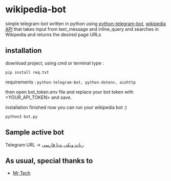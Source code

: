 # wikipedia-bot
simple telegram-bot written in python using [python-telegram-bot](https://github.com/python-telegram-bot/python-telegram-bot), [wikipedia API](https://api.wikimedia.org) that takes input from text_message and inline_query and searches in Wikipedia and returns the desired page URLs
## installation
download project, using cmd or terminal type :
```shell
pip install req.txt
```
requirements : ```python-telegram-bot, python-dotenv, aiohttp```

then open bot_token.env file and replace your bot token with <YOUR_API_TOKEN> and save.

installation finished now you can run your wikipedia bot :)
```shell
python3 bot.py
```

## Sample active bot
Telegram URL -> [ربات ویکی پدیا فارسی](https://t.me/fawikipedia_bot)

## As usual, special thanks to
- [Mr Tech](https://github.com/ErfanTech)
